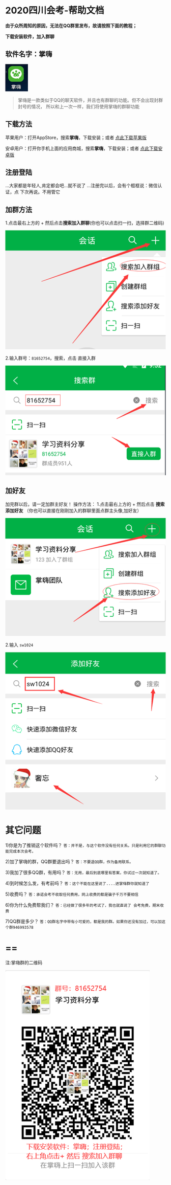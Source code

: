 # 2020四川会考-帮助文档

**由于众所周知的原因，无法在QQ群里发布，故请按照下面的教程；**

**下载安装软件，加入群聊**




## 软件名字：掌嗨
![](/help/1.png)

>掌嗨是一款类似于QQ的聊天软件，并且也有群聊的功能。但不会出现封群封号的情况，
所以和上一次一样，我们将使用掌嗨的群聊功能


## 下载方法
苹果用户：打开AppStore，搜索**掌嗨**，下载安装；或者 [点此下载苹果版](https://itunes.apple.com/cn/app/%E6%8E%8C%E5%97%A8/id1444875770?l=zh&ls=1&mt=8 "点此下载苹果版")

安卓用户：打开你手机上面的应用商城，搜索**掌嗨**，下载安装；或者 [点此下载安卓版](http://a.app.qq.com/o/simple.jsp?pkgname=cn.handhi.im&fromcase=40003 "点此下载安卓版")

## 注册登陆
...大家都是年轻人,肯定都会吧...就不说了
...注册完以后，会有个框框说：微信认证，点 下次再说。不用管它
## 加群方法

1.点击最右上方的 + 然后点击**搜索加入群聊**(你也可以点击扫一扫，选择群二维码)

![](/help/2.png)

2.输入群号：`81652754`，搜索，点击 直接入群

![](/help/3.png)


## 加好友
加完群以后，请一定加群主好友！
操作方法：
1.点击最右上方的 + 然后点击 **搜索添加好友** （你也可以直接在刚刚加入的群聊里面点群主头像,加好友）

![](/help/4.png)

2.输入 `sw1024`

![](/help/5.png)


# 其它问题
1)你是为了推销这个软件吗？
`答：并不是，与这个软件没有任何关系。只是利用它的群聊功能完成本次会考。`

2)加了掌嗨的群，QQ群要退出吗？
`答：不要退QQ群，作为备用联系。`

3)我加了很多QQ群，有用吗？
`答：无用，最后到底哪里有答案，你试过一次就知道了。`

4)到时候怎么发，有考前吗？
`答：这个不能在这里说了....进掌嗨群你就知道了`

5)收费吗？
`答：承诺会考不收取任何费用，网上收费的都是骗子千万不要相信`

6)你为什么免费帮我们？
`答：已经做了很多年的考试了，我也就直说了 会考免费，期末收费`

7)QQ群是多少？
`答：QQ群名字中带有小可爱的，都是我的群。如果你还没有加过，可以加这个群946993578`


==
==

注:掌嗨群的二维码

![](/help/zh.png)